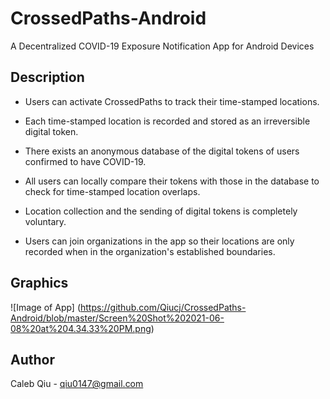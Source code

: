 # CrossedPaths-Android
A Decentralized COVID-19 Exposure Notification App for Android Devices
## Description
- Users can activate CrossedPaths to track their time-stamped locations.     

- Each time-stamped location is recorded and stored as an irreversible digital token.   

- There exists an anonymous database of the digital tokens of users confirmed to have COVID-19.   

- All users can locally compare their tokens with those in the database to check for time-stamped location overlaps.   

- Location collection and the sending of digital tokens is completely voluntary.   

- Users can join organizations in the app so their locations are only recorded when in the organization's established boundaries.  

## Graphics
![Image of App]
(https://github.com/Qiucj/CrossedPaths-Android/blob/master/Screen%20Shot%202021-06-08%20at%204.34.33%20PM.png)
## Author
Caleb Qiu -
qiu0147@gmail.com
